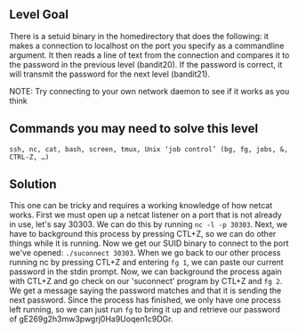 ## Level Goal ##

There is a setuid binary in the homedirectory that does the following: it makes a connection to localhost on the port you specify as a commandline argument. It then reads a line of text from the connection and compares it to the password in the previous level (bandit20). If the password is correct, it will transmit the password for the next level (bandit21).

NOTE: Try connecting to your own network daemon to see if it works as you think

## Commands you may need to solve this level ##

    ssh, nc, cat, bash, screen, tmux, Unix ‘job control’ (bg, fg, jobs, &, CTRL-Z, …)
    
## Solution ##

This one can be tricky and requires a working knowledge of how netcat works. First we must open up a netcat listener on a port that is not already in use, let's say 30303. We can do this by running `nc -l -p 30303`. Next, we have to background this process by pressing CTL+Z, so we can do other things while it is running. Now we get our SUID binary to connect to the port we've opened: `./suconnect 30303`. When we go back to our other process running nc by pressing CTL+Z and entering `fg 1`, we can paste our current password in the stdin prompt. Now, we can background the process again with CTL+Z and go check on our 'suconnect' program by CTL+Z and `fg 2`. We get a message saying the password matches and that it is sending the next password. Since the process has finished, we only have one process left running, so we can just run `fg` to bring it up and retrieve our password of gE269g2h3mw3pwgrj0Ha9Uoqen1c9DGr.
